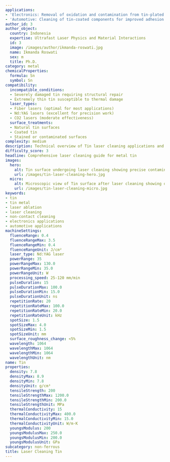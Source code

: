 ```yaml
---
applications:
- 'Electronics: Removal of oxidation and contamination from tin-plated surfaces'
- 'Automotive: Cleaning of tin-coated components for improved adhesion and corrosion resistance'
author_id: 3
author_object:
  country: Indonesia
  expertise: Ultrafast Laser Physics and Material Interactions
  id: 3
  image: /images/author/ikmanda-roswati.jpg
  name: Ikmanda Roswati
  sex: m
  title: Ph.D.
category: metal
chemicalProperties:
  formula: Sn
  symbol: Sn
compatibility:
  incompatible_conditions:
  - Severely damaged tin requiring structural repair
  - Extremely thin tin susceptible to thermal damage
  laser_types:
  - Fiber lasers (optimal for most applications)
  - Nd:YAG lasers (excellent for precision work)
  - CO2 lasers (moderate effectiveness)
  surface_treatments:
  - Natural tin surfaces
  - Coated tin
  - Stained or contaminated surfaces
complexity: medium
description: Technical overview of Tin laser cleaning applications and parameters
difficulty_score: 3
headline: Comprehensive laser cleaning guide for metal tin
images:
  hero:
    alt: Tin surface undergoing laser cleaning showing precise contamination removal
    url: /images/tin-laser-cleaning-hero.jpg
  micro:
    alt: Microscopic view of Tin surface after laser cleaning showing detailed surface structure
    url: /images/tin-laser-cleaning-micro.jpg
keywords:
- tin
- tin metal
- laser ablation
- laser cleaning
- non-contact cleaning
- electronics applications
- automotive applications
machineSettings:
  fluenceRange: 0.4
  fluenceRangeMax: 3.5
  fluenceRangeMin: 0.4
  fluenceRangeUnit: J/cm²
  laser_type: Nd:YAG laser
  powerRange: 35
  powerRangeMax: 130.0
  powerRangeMin: 35.0
  powerRangeUnit: W
  processing_speed: 25-120 mm/min
  pulseDuration: 15
  pulseDurationMax: 100.0
  pulseDurationMin: 15.0
  pulseDurationUnit: ns
  repetitionRate: 20
  repetitionRateMax: 100.0
  repetitionRateMin: 20.0
  repetitionRateUnit: kHz
  spotSize: 1.5
  spotSizeMax: 4.0
  spotSizeMin: 1.5
  spotSizeUnit: mm
  surface_roughness_change: <5%
  wavelength: 1064
  wavelengthMax: 1064
  wavelengthMin: 1064
  wavelengthUnit: nm
name: Tin
properties:
  density: 7.8
  densityMax: 8.9
  densityMin: 7.8
  densityUnit: g/cm³
  tensileStrength: 200
  tensileStrengthMax: 1200.0
  tensileStrengthMin: 200.0
  tensileStrengthUnit: MPa
  thermalConductivity: 15
  thermalConductivityMax: 400.0
  thermalConductivityMin: 15.0
  thermalConductivityUnit: W/m·K
  youngsModulus: 200
  youngsModulusMax: 250.0
  youngsModulusMin: 200.0
  youngsModulusUnit: GPa
subcategory: non-ferrous
title: Laser Cleaning Tin
---
```

